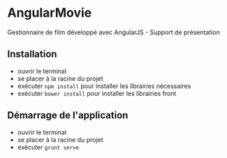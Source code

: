 AngularMovie
============

Gestionnaire de film développé avec AngularJS - Support de présentation

## Installation
* ouvrir le terminal
* se placer à la racine du projet
* exécuter <code>npm install</code> pour installer les librairies nécessaires
* exécuter <code>bower install</code> pour installer les librairies front

## Démarrage de l'application
* ouvrir le terminal
* se placer à la racine du projet
* exécuter <code>grunt serve</code>
